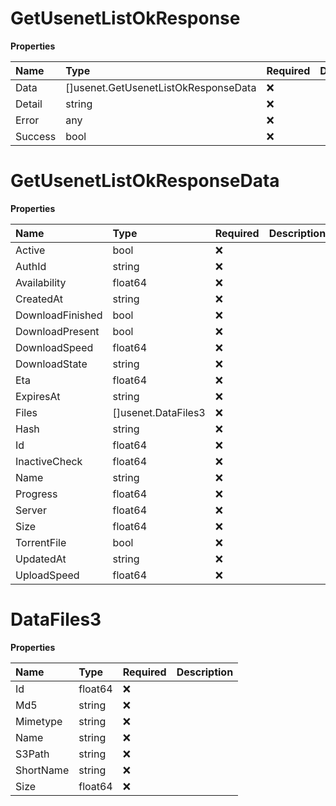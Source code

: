 # GetUsenetListOkResponse

**Properties**

| Name    | Type                                 | Required | Description |
| :------ | :----------------------------------- | :------- | :---------- |
| Data    | []usenet.GetUsenetListOkResponseData | ❌       |             |
| Detail  | string                               | ❌       |             |
| Error   | any                                  | ❌       |             |
| Success | bool                                 | ❌       |             |

# GetUsenetListOkResponseData

**Properties**

| Name             | Type                | Required | Description |
| :--------------- | :------------------ | :------- | :---------- |
| Active           | bool                | ❌       |             |
| AuthId           | string              | ❌       |             |
| Availability     | float64             | ❌       |             |
| CreatedAt        | string              | ❌       |             |
| DownloadFinished | bool                | ❌       |             |
| DownloadPresent  | bool                | ❌       |             |
| DownloadSpeed    | float64             | ❌       |             |
| DownloadState    | string              | ❌       |             |
| Eta              | float64             | ❌       |             |
| ExpiresAt        | string              | ❌       |             |
| Files            | []usenet.DataFiles3 | ❌       |             |
| Hash             | string              | ❌       |             |
| Id               | float64             | ❌       |             |
| InactiveCheck    | float64             | ❌       |             |
| Name             | string              | ❌       |             |
| Progress         | float64             | ❌       |             |
| Server           | float64             | ❌       |             |
| Size             | float64             | ❌       |             |
| TorrentFile      | bool                | ❌       |             |
| UpdatedAt        | string              | ❌       |             |
| UploadSpeed      | float64             | ❌       |             |

# DataFiles3

**Properties**

| Name      | Type    | Required | Description |
| :-------- | :------ | :------- | :---------- |
| Id        | float64 | ❌       |             |
| Md5       | string  | ❌       |             |
| Mimetype  | string  | ❌       |             |
| Name      | string  | ❌       |             |
| S3Path    | string  | ❌       |             |
| ShortName | string  | ❌       |             |
| Size      | float64 | ❌       |             |
